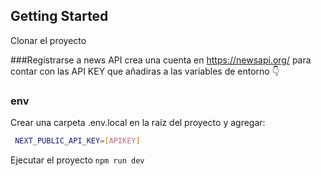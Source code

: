 
## Getting Started

Clonar el proyecto

###Registrarse a news API
crea una cuenta en https://newsapi.org/ para contar con las API KEY que añadiras a las variables de entorno 👇

### env
Crear una carpeta .env.local en la raíz del proyecto y agregar: 
```bash
 NEXT_PUBLIC_API_KEY=[APIKEY]
```

Ejecutar el proyecto `npm run dev`
